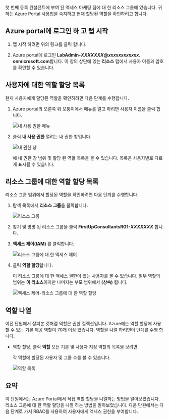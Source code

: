 첫 번째 등록 컨설턴트에 부여 된 액세스 마케팅 팀에 대 한 리소스 그룹에 있습니다. 귀하는 Azure Portal 사용법을 숙지하고 현재 할당된 역할을 확인하려고 합니다.

## <a name="launch-lab-and-sign-in-to-the-azure-portal"></a>Azure portal에 로그인 하 고 랩 시작

1. 랩 시작 하려면 위의 링크를 클릭 합니다.

1. Azure portal에 로그인 **LabAdmin-_XXXXXXX_@_xxxxxxxxxxxx_. onmicrosoft.com**합니다. 이 창의 상단에 있는 **리소스** 탭에서 사용자 이름과 암호를 확인할 수 있습니다.

## <a name="list-role-assignments-for-yourself"></a>사용자에 대한 역할 할당 목록

현재 사용자에게 할당된 역할을 확인하려면 다음 단계를 수행합니다.

1. Azure portal의 오른쪽 위 모퉁이에서 메뉴를 열고 하려면 사용자 이름을 클릭 합니다.

    ![내 사용 권한 메뉴](../media/4-my-permissions-menu.png)

1. 클릭 **내 사용 권한** 열려는 내 권한 창입니다.

    ![내 권한 창](../media/4-my-permissions-pane.png)

    에 내 권한 창 범위 및 할당 된 역할 목록을 볼 수 있습니다. 목록은 사용자별로 다르게 표시될 수 있습니다.

## <a name="list-role-assignments-for-a-resource-group"></a>리소스 그룹에 대한 역할 할당 목록

리소스 그룹 범위에서 할당된 역할을 확인하려면 다음 단계를 수행합니다.

1. 탐색 목록에서 **리소스 그룹**을 클릭합니다.

   ![리소스 그룹](../media/4-resource-groups.png)

1. 찾기 및 명명 된 리소스 그룹을 클릭 **FirstUpConsultantsRG1-_XXXXXXX_** 합니다.

1. **액세스 제어(IAM)** 를 클릭합니다.

   ![리소스 그룹에 대 한 액세스 제어](../media/4-resource-group-access-control.png)

1. 클릭 **역할 할당**합니다.

    이 리소스 그룹에 대 한 액세스 권한이 있는 사용자를 볼 수 있습니다. 일부 역할의 범위는 **이 리소스**이지만 나머지는 부모 범위에서 **(상속)** 됩니다.

   ![액세스 제어-리소스 그룹에 대 한 역할 할당](../media/4-resource-group-role-assignment.png)

## <a name="list-roles"></a>역할 나열

이전 단원에서 살펴본 것처럼 역할은 권한 컬렉션입니다. Azure에는 역할 할당에 사용할 수 있는 기본 제공 역할이 70개 이상 있습니다. 역할을 나열 하려면이 단계를 수행 합니다.

- 역할 할당, 클릭 **역할** 모든 기본 및 사용자 지정 역할의 목록을 보려면.

   각 역할에 할당된 사용자 및 그룹 수를 볼 수 있습니다.

   ![역할 목록](../media/4-roles-list.png)

## <a name="summary"></a>요약

이 단원에서는 Azure Portal에서 직접 역할 할당을 나열하는 방법을 알아보았습니다. 리소스 그룹에 대 한 역할 할당을 나열 하는 방법을 알아보았습니다. 다음 단원에서는 다음 단계로 가서 RBAC를 사용하여 사용자에게 액세스 권한을 부여합니다.
